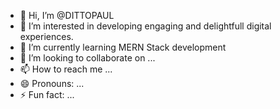- 👋 Hi, I’m @DITTOPAUL
- 👀 I’m interested in developing engaging and delightfull digital experiences.
- 🌱 I’m currently learning MERN Stack development
- 💞️ I’m looking to collaborate on ...
- 📫 How to reach me ...
- 😄 Pronouns: ...
- ⚡ Fun fact: ...

<!---
DITTOPAUL/DITTOPAUL is a ✨ special ✨ repository because its `README.md` (this file) appears on your GitHub profile.
You can click the Preview link to take a look at your changes.
--->
